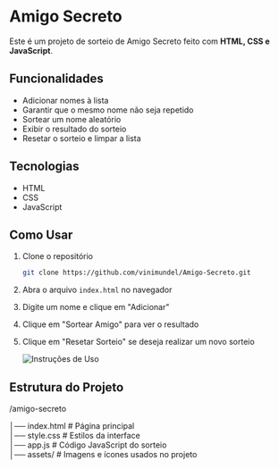 # Amigo Secreto  

Este é um projeto de sorteio de Amigo Secreto feito com **HTML, CSS e JavaScript**.  

## Funcionalidades  

- Adicionar nomes à lista  
- Garantir que o mesmo nome não seja repetido  
- Sortear um nome aleatório  
- Exibir o resultado do sorteio  
- Resetar o sorteio e limpar a lista  

## Tecnologias  

- HTML  
- CSS  
- JavaScript  

## Como Usar 

1. Clone o repositório
     ```bash
   git clone https://github.com/vinimundel/Amigo-Secreto.git
2. Abra o arquivo `index.html` no navegador                                                                                
3. Digite um nome e clique em "Adicionar"  
4. Clique em "Sortear Amigo" para ver o resultado
5. Clique em "Resetar Sorteio" se deseja realizar um novo sorteio

     ![Instruções de Uso](https://github.com/user-attachments/assets/6fba5840-02e5-4e24-b641-d48172888724)

## Estrutura do Projeto  

/amigo-secreto

│── index.html      # Página principal  
│── style.css       # Estilos da interface  
│── app.js          # Código JavaScript do sorteio  
│── assets/         # Imagens e ícones usados no projeto  
